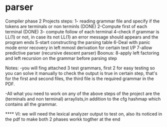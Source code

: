 # parser
Compiler phase 2
Projects steps: 
1- reading grammar file and specify if the tokens are terminals or non terminls (DONE)
2-Compute first of each terminal (DONE)
3- compute follow of each terminal
4-check if grammar is LL(1) or not, in case its not LL(1) an error message should appears and the program ends
5-start constructing the parsing table
6-Deal with panic mode error recovery in left mmost derivation for certain test I/P
7-allow predictive parser (recursive descent parser)
Boonus:
8-apply left factoring and left recursion on the grammar before parsing step


Notes:
-you will fing attached 3 test grammars, first 2 for easy testing so you can solve it manually to check the output is true in certain step,
that's for the first and second files, the third file is the required grammar in the PDF.

-All what you need to work on any of the above steps of the project are the (terminals and non terminal) arraylists,in addition to the cfg
hashmap which contains all the grammar.

**** VI: we will need the lexical analyzer output to test on, also its noticed in the pdf to make both 2 phases workk togther at the end

